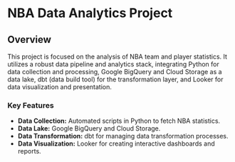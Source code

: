 # NBA Data Analytics Project

## Overview

This project is focused on the analysis of NBA team and player statistics. It utilizes a robust data pipeline and analytics stack, integrating Python for data collection and processing, Google BigQuery and Cloud Storage as a data lake, dbt (data build tool) for the transformation layer, and Looker for data visualization and presentation.

### Key Features

- **Data Collection:** Automated scripts in Python to fetch NBA statistics.
- **Data Lake:** Google BigQuery and Cloud Storage.
- **Data Transformation:** dbt for managing data transformation processes.
- **Data Visualization:** Looker for creating interactive dashboards and reports.
